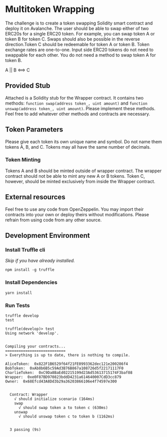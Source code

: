 # Multitoken Wrapping

The challenge is to create a token swapping Solidity smart contract and deploy it on Avalanche. The user should be able to swap either of two ERC20s for a single ERC20 token. For example, you can swap token A or token B for token C. Swaps should also be possible in the reverse direction.Token C should be redeemable for token A or token B. Token exchange rates are one-to-one. Input side ERC20 tokens do not need to swappable for each other. You do not need a method to swap token A for token B.

A || B <==> C

## Provided Stub

Attached is a Solidity stub for the Wrapper contract. It contains two methods: `function swap(address token_, uint amount)` and `function unswap(address token_, uint amount)`. Please implement these methods. Feel free to add whatever other methods and contracts are necessary.

## Token Parameters

Please give each token its own unique name and symbol. Do not name them tokens A, B, and C. Tokens may all have the same number of decimals.

### Token Minting

Tokens A and B should be minted outside of wrapper contract. The wrapper contract should not be able to mint any new A or B tokens. Token C, however, should be minted exclusively from inside the Wrapper contract.

## External resources

Feel free to use any code from OpenZeppelin. You may import their contracts into your own or deploy theirs without modifications. Please refrain from using code from any other source.

## Development Environment

### Install Truffle cli

_Skip if you have already installed._

```
npm install -g truffle
```

### Install Dependencies

```
yarn install
```

### Run Tests

```
truffle develop
test
```

```
truffle(develop)> test
Using network 'develop'.


Compiling your contracts...
===========================
> Everything is up to date, there is nothing to compile.

AliceToken:  0x822F1B6529f64f21FE0993362dec121e200286f4
BobToken:  0xAb8b6B5c59Ad3B76B867a108726d5f22171117F0
CharlieToken:  0xC9Da8BaEd02215199d23Ad53613715174F3baf08
Wrapper:  0xe0F87BD970823bddD4231a614640007CdD3cc879
Owner:  0x68Efcd43A8Dd3b29a36203866106e4f74597e300


  Contract: Wrapper
    √ should initialize scenario (164ms)
    swap
      √ should swap token a to token c (630ms)
    unswap
      √ should unswap token c to token b (1162ms)


  3 passing (9s)

```
